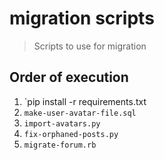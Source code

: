 # migration scripts
> Scripts to use for migration

## Order of execution
1. `pip install -r requirements.txt
1. `make-user-avatar-file.sql`
1. `import-avatars.py`
1. `fix-orphaned-posts.py`
1. `migrate-forum.rb`
